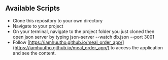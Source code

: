 ## Available Scripts
- Clone this repository to your own directory
- Navigate to your project
- On your terminal, navigate to the project folder you just cloned then open json server by typing json-server --watch db.json --port 3001
- Follow [https://iamhuutho.github.io/meal_order_app/](https://iamhuutho.github.io/meal_order_app/) to access the application and see the content.



